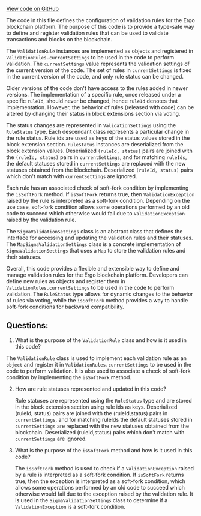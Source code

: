 [View code on GitHub](sigmastate-interpreterhttps://github.com/ScorexFoundation/sigmastate-interpreter/interpreter/shared/src/main/scala/org/ergoplatform/validation/SigmaValidationSettings.scala)

The code in this file defines the configuration of validation rules for the Ergo blockchain platform. The purpose of this code is to provide a type-safe way to define and register validation rules that can be used to validate transactions and blocks on the blockchain. 

The `ValidationRule` instances are implemented as objects and registered in `ValidationRules.currentSettings` to be used in the code to perform validation. The `currentSettings` value represents the validation settings of the current version of the code. The set of rules in `currentSettings` is fixed in the current version of the code, and only rule status can be changed. 

Older versions of the code don't have access to the rules added in newer versions. The implementation of a specific rule, once released under a specific `ruleId`, should never be changed, hence `ruleId` denotes that implementation. However, the behavior of rules (released with code) can be altered by changing their status in block extensions section via voting. 

The status changes are represented in `ValidationSettings` using the `RuleStatus` type. Each descendant class represents a particular change in the rule status. Rule ids are used as keys of the status values stored in the block extension section. `RuleStatus` instances are deserialized from the block extension values. Deserialized `(ruleId, status)` pairs are joined with the `(ruleId, status)` pairs in `currentSettings`, and for matching `ruleIds`, the default statuses stored in `currentSettings` are replaced with the new statuses obtained from the blockchain. Deserialized `(ruleId, status)` pairs which don't match with `currentSettings` are ignored. 

Each rule has an associated check of soft-fork condition by implementing the `isSoftFork` method. If `isSoftFork` returns true, then `ValidationException` raised by the rule is interpreted as a soft-fork condition. Depending on the use case, soft-fork condition allows some operations performed by an old code to succeed which otherwise would fail due to `ValidationException` raised by the validation rule. 

The `SigmaValidationSettings` class is an abstract class that defines the interface for accessing and updating the validation rules and their statuses. The `MapSigmaValidationSettings` class is a concrete implementation of `SigmaValidationSettings` that uses a `Map` to store the validation rules and their statuses. 

Overall, this code provides a flexible and extensible way to define and manage validation rules for the Ergo blockchain platform. Developers can define new rules as objects and register them in `ValidationRules.currentSettings` to be used in the code to perform validation. The `RuleStatus` type allows for dynamic changes to the behavior of rules via voting, while the `isSoftFork` method provides a way to handle soft-fork conditions for backward compatibility.
## Questions: 
 1. What is the purpose of the `ValidationRule` class and how is it used in this code?
   
   The `ValidationRule` class is used to implement each validation rule as an `object` and register it in `ValidationRules.currentSettings` to be used in the code to perform validation. It is also used to associate a check of soft-fork condition by implementing the `isSoftFork` method.

2. How are rule statuses represented and updated in this code?
   
   Rule statuses are represented using the `RuleStatus` type and are stored in the block extension section using rule ids as keys. Deserialized (ruleId, status) pairs are joined with the (ruleId,status) pairs in `currentSettings`, and for matching ruleIds the default statuses stored in `currentSettings` are replaced with the new statuses obtained from the blockchain. Deserialized (ruleId,status) pairs which don't match with `currentSettings` are ignored.

3. What is the purpose of the `isSoftFork` method and how is it used in this code?
   
   The `isSoftFork` method is used to check if a `ValidationException` raised by a rule is interpreted as a soft-fork condition. If `isSoftFork` returns true, then the exception is interpreted as a soft-fork condition, which allows some operations performed by an old code to succeed which otherwise would fail due to the exception raised by the validation rule. It is used in the `SigmaValidationSettings` class to determine if a `ValidationException` is a soft-fork condition.
